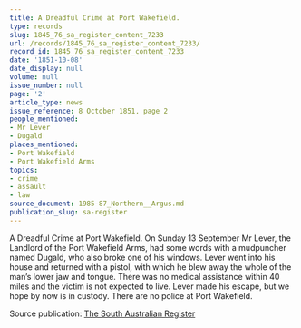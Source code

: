 ```yaml
---
title: A Dreadful Crime at Port Wakefield.
type: records
slug: 1845_76_sa_register_content_7233
url: /records/1845_76_sa_register_content_7233/
record_id: 1845_76_sa_register_content_7233
date: '1851-10-08'
date_display: null
volume: null
issue_number: null
page: '2'
article_type: news
issue_reference: 8 October 1851, page 2
people_mentioned:
- Mr Lever
- Dugald
places_mentioned:
- Port Wakefield
- Port Wakefield Arms
topics:
- crime
- assault
- law
source_document: 1985-87_Northern__Argus.md
publication_slug: sa-register
---
```


A Dreadful Crime at Port Wakefield.  On Sunday 13 September Mr Lever, the Landlord of the Port Wakefield Arms, had some words with a mudpuncher named Dugald, who also broke one of his windows.  Lever went into his house and returned with a pistol, with which he blew away the whole of the man’s lower jaw and tongue.  There was no medical assistance within 40 miles and the victim is not expected to live.  Lever made his escape, but we hope by now is in custody.  There are no police at Port Wakefield.

Source publication: [The South Australian Register](/publications/sa-register/)
